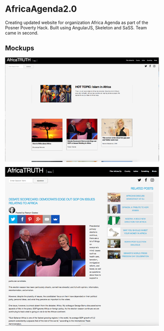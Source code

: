# AfricaAgenda2.0

Creating updated website for organization Africa Agenda as part of the Posner Poverty Hack. Built using AngularJS, Skeleton and SaSS. Team came in second.

## Mockups

![Landing Page](./src/img/landing.png)

![Article](./src/img/singlepost.png)